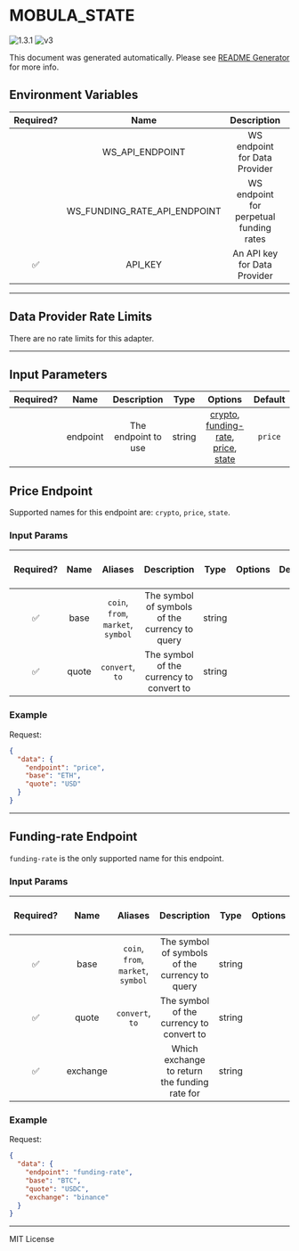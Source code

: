# MOBULA_STATE

![1.3.1](https://img.shields.io/github/package-json/v/smartcontractkit/external-adapters-js?filename=packages/sources/mobula-state/package.json) ![v3](https://img.shields.io/badge/framework%20version-v3-blueviolet)

This document was generated automatically. Please see [README Generator](../../scripts#readme-generator) for more info.

## Environment Variables

| Required? |             Name             |               Description               |  Type  | Options |              Default              |
| :-------: | :--------------------------: | :-------------------------------------: | :----: | :-----: | :-------------------------------: |
|           |       WS_API_ENDPOINT        |      WS endpoint for Data Provider      | string |         | `wss://production-feed.mobula.io` |
|           | WS_FUNDING_RATE_API_ENDPOINT | WS endpoint for perpetual funding rates | string |         |       `wss://api.mobula.io`       |
|    ✅     |           API_KEY            |      An API key for Data Provider       | string |         |                                   |

---

## Data Provider Rate Limits

There are no rate limits for this adapter.

---

## Input Parameters

| Required? |   Name   |     Description     |  Type  |                                                        Options                                                        | Default |
| :-------: | :------: | :-----------------: | :----: | :-------------------------------------------------------------------------------------------------------------------: | :-----: |
|           | endpoint | The endpoint to use | string | [crypto](#price-endpoint), [funding-rate](#funding-rate-endpoint), [price](#price-endpoint), [state](#price-endpoint) | `price` |

## Price Endpoint

Supported names for this endpoint are: `crypto`, `price`, `state`.

### Input Params

| Required? | Name  |              Aliases               |                  Description                   |  Type  | Options | Default | Depends On | Not Valid With |
| :-------: | :---: | :--------------------------------: | :--------------------------------------------: | :----: | :-----: | :-----: | :--------: | :------------: |
|    ✅     | base  | `coin`, `from`, `market`, `symbol` | The symbol of symbols of the currency to query | string |         |         |            |                |
|    ✅     | quote |          `convert`, `to`           |    The symbol of the currency to convert to    | string |         |         |            |                |

### Example

Request:

```json
{
  "data": {
    "endpoint": "price",
    "base": "ETH",
    "quote": "USD"
  }
}
```

---

## Funding-rate Endpoint

`funding-rate` is the only supported name for this endpoint.

### Input Params

| Required? |   Name   |              Aliases               |                  Description                   |  Type  | Options | Default | Depends On | Not Valid With |
| :-------: | :------: | :--------------------------------: | :--------------------------------------------: | :----: | :-----: | :-----: | :--------: | :------------: |
|    ✅     |   base   | `coin`, `from`, `market`, `symbol` | The symbol of symbols of the currency to query | string |         |         |            |                |
|    ✅     |  quote   |          `convert`, `to`           |    The symbol of the currency to convert to    | string |         |         |            |                |
|    ✅     | exchange |                                    | Which exchange to return the funding rate for  | string |         |         |            |                |

### Example

Request:

```json
{
  "data": {
    "endpoint": "funding-rate",
    "base": "BTC",
    "quote": "USDC",
    "exchange": "binance"
  }
}
```

---

MIT License
